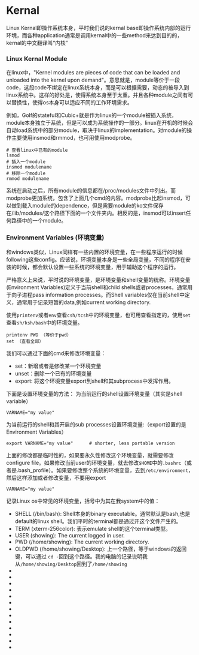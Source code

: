 # Kernal
Linux Kernal即操作系统本身，平时我们说的kernal base即操作系统内部的运行环境，而各种application通常是调用kernal中的一些method来达到目的的，kernal的中文翻译叫“内核”

### Linux Kernal Module
在linux中，"Kernel modules are pieces of code that can be loaded and unloaded into the kernel upon demand"。意思就是，module等价于一段code，这段code不绑定在linux系统本身，而是可以根据需要，动态的被导入到linux系统中。这样的好处是，使得系统本身至于太重。并且各种module之间有可以替换性，使得os本身可以适应不同的工作环境需求。

例如，Golf的stateful和Cubic+就是作为linux的一个module被插入系统，module本身独立于系统，但是可以成为系统操作的一部分。linux在开机的时候会自动load系统中的部分module，取决于linux的implementation。对module的操作主要使用insmod和rmmod，也可用使用modprobe。
```console
# 查看linux中已有的module
lsmod
# 插入一个module
insmod modulename
# 移除一个module
rmmod modulename
```
系统在启动之后，所有module的信息都在/proc/modules文件中列出。而modprobe更加系统，包含了上面几个cmd的内容。modprobe比起insmod，可以做到载入module的dependence，但是需要module的ko文件保存在/lib/modules/这个路径下面的一个文件夹内。相反的是，insmod可以insert任何路径中的一个module。

### Environment Variables (环境变量)
和windows类似，Linux同样有一些内置的环境变量，在一些程序运行的时候following这些config。应该说，环境变量本身是一些全局变量，不同的程序在安装的时候，都会默认设置一些系统的环境变量，用于辅助这个程序的运行。

严格意义上来说，平时说的环境变量，是环境变量和shell变量的统称。环境变量(Environment Variables)定义于当前shell和child shells或者processes，通常用于向子进程pass information processes。而Shell variables仅在当前shell中定义，通常用于记录短暂的data,例如current working directory.

使用`printenv`或者`env`查看`csh/tcsh`中的环境变量，也可用查看指定的，使用`set`查看`sh/ksh/bash`中的环境变量。
```
printenv PWD （等价于pwd）
set （查看全部）
```
我们可以通过下面的cmd来修改环境变量：
* set：新增或者是修改某一个环境变量
* unset：删除一个已有的环境变量
* export: 将这个环境变量export到shell和其subprocess中发挥作用。

下面是设置环境变量的方法：
为当前运行的shell设置环境变量（其实是shell variable）
```
VARNAME="my value"
```
为当前运行的shell和其开启的sub processes设置环境变量:（export设置的是Environment Variables）
```
export VARNAME="my value"      # shorter, less portable version
```
上面的修改都是临时性的，如果要永久性修改这个环境变量，就需要修改configure file。如果修改当前user的环境变量，就去修改`$HOME`中的`.bashrc`（或者是.bash_profile）。如果要修改整个系统的环境变量，去到`/etc/environment`，然后这样添加或者修改变量，不要用export
```
VARNAME="my value"
```
记录Linux os中常见的环境变量，括号中为其在我system中的值：
* SHELL (/bin/bash): Shell本身的binary executable。通常默认是bash,也是default的linux shell。我们平时的terminal都是通过开这个文件产生的。
* TERM (xterm-256color): 表示emulate shell的这个terminal类型。
* USER (showing): The current logged in user.
* PWD (/home/showing): The current working directory.
* OLDPWD (/home/showing/Desktop): 上一个路径，等于windows的返回键，可以通过 `cd -`回到这个路径。我的电脑的记录说明我从`/home/showing/Desktop`回到了`/home/showing`
* 
* 
* 
* 
* 
* 
* 
* 
* 
* 
* 
* 
* 









